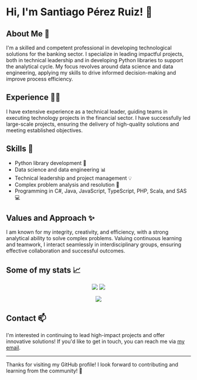 # Hi, I'm Santiago Pérez Ruiz! 👋

## About Me 💼

I'm a skilled and competent professional in developing technological solutions for the banking sector. I specialize in leading impactful projects, both in technical leadership and in developing Python libraries to support the analytical cycle. My focus revolves around data science and data engineering, applying my skills to drive informed decision-making and improve process efficiency.

## Experience 👨‍💻

I have extensive experience as a technical leader, guiding teams in executing technology projects in the financial sector. I have successfully led large-scale projects, ensuring the delivery of high-quality solutions and meeting established objectives.

## Skills 🚀

- Python library development 🐍
- Data science and data engineering 📊
- Technical leadership and project management 💡
- Complex problem analysis and resolution 🧠
- Programming in C#, Java, JavaScript, TypeScript, PHP, Scala, and SAS 💻

## Values and Approach ✨

I am known for my integrity, creativity, and efficiency, with a strong analytical ability to solve complex problems. Valuing continuous learning and teamwork, I interact seamlessly in interdisciplinary groups, ensuring effective collaboration and successful outcomes.

<!-- #### 😎 &nbsp;My pronouns are: He/Him/His -->

## Some of my stats 📈

<p align="center">
  <img align="" src="https://github-readme-stats.vercel.app/api/top-langs/?username=santiago-perez-ruiz&layout=compact&theme=chartreuse-light" />
  <img align="" src="https://github-readme-stats.vercel.app/api?username=santiago-perez-ruiz&repo=github-readme-stats&theme=chartreuse-light&show_icons=true" />
</p>
<p align="center">
  <img align="" src="https://visitor-badge.laobi.icu/badge?page_id=santiago-perez-ruiz.santiago-perez-ruiz" />
</p>

## Contact 📫

I'm interested in continuing to lead high-impact projects and offer innovative solutions! If you'd like to get in touch, you can reach me via [my email](mailto:santiago-perez-ruiz@outlook.com).

---
Thanks for visiting my GitHub profile! I look forward to contributing and learning from the community! 🌟
